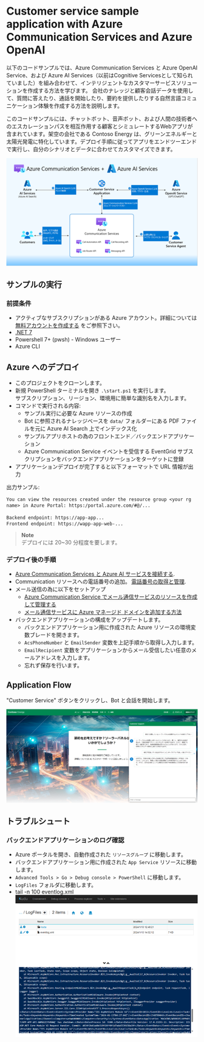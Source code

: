 # Customer service sample application with Azure Communication Services and Azure OpenAI

以下のコードサンプルでは、Azure Communication Services と Azure OpenAI Service、および Azure AI Services（以前はCognitive Servicesとして知られていました）を組み合わせて、インテリジェントなカスタマーサービスソリューションを作成する方法を学びます。 会社のナレッジと顧客会話データを使用して、質問に答えたり、通話を開始したり、要約を提供したりする自然言語コミュニケーション体験を作成する方法を説明します。

このコードサンプルには、チャットボット、音声ボット、および人間の技術者へのエスカレーションパスを相互作用する顧客とシミュレートするWebアプリが含まれています。架空の会社である Contoso Energy は、グリーンエネルギーと太陽光発電に特化しています。デプロイ手順に従ってアプリをエンドツーエンドで実行し、自分のシナリオとデータに合わせてカスタマイズできます。

![Architecture diagram](docs/architecture-diagram.png)

## サンプルの実行

### 前提条件
- アクティブなサブスクリプションがある Azure アカウント。詳細については [無料アカウントを作成する](https://aka.ms/Mech-Azureaccount) をご参照下さい。
- [.NET 7](https://dotnet.microsoft.com/download)
- Powershell 7+ (pwsh) - Windows ユーザー
- Azure CLI

## Azure へのデプロイ
- このプロジェクトをクローンします。
- 新規 PowerShell ターミナルを開き `.\start.ps1` を実行します。
    <br />サブスクリプション、リージョン、環境用に簡単な識別名を入力します。
- コマンドで実行される内容:
   - サンプル実行に必要な Azure リソースの作成
   - Bot に参照されるナレッジベースを  `data/` フォルダーにある PDF ファイルを元に Azure AI Search 上でインデックス化
   - サンプルアプリホストの為のフロントエンド／バックエンドアプリケーション
   - Azure Communication Service イベントを受信する EventGrid サブスクリプションをバックエンドアプリケーションをターゲットに登録
- アプリケーションデプロイが完了すると以下フォーマットで URL 情報が出力

出力サンプル:
```
You can view the resources created under the resource group <your rg name> in Azure Portal: https:/portal.azure.com/#@/...

Backend endpoint: https://app-app... 
Frontend endpoint: https://wapp-app-web-...
```
> **Note**<br >
> デプロイには 20~30 分程度を要します。

### デプロイ後の手順
- [Azure Communication Services と Azure AI サービスを接続する](https://learn.microsoft.com/ja-jp/azure/communication-services/concepts/call-automation/azure-communication-services-azure-cognitive-services-integration).
- Communication リソースへの電話番号の追加。 [電話番号の取得と管理](https://learn.microsoft.com/ja-jp/azure/communication-services/quickstarts/telephony/get-phone-number?tabs=windows&pivots=platform-azp).
- メール送信の為に以下をセットアップ
    - [Azure Communication Service でメール通信サービスのリソースを作成して管理する](https://learn.microsoft.com/ja-jp/azure/communication-services/quickstarts/email/create-email-communication-resource)
    - [メール通信サービスに Azure マネージド ドメインを追加する方法](https://learn.microsoft.com/ja-jp/azure/communication-services/quickstarts/email/add-azure-managed-domains) 
- バックエンドアプリケーションの構成をアップデートします。
   - バックエンドアプリケーション用に作成された Azure リソースの環境変数ブレードを開きます。
   - `AcsPhoneNumber` と `EmailSender` 変数を上記手順から取得し入力します。
   - `EmailRecipient` 変数をアプリケーションからメール受信したい任意のメールアドレスを入力します。
   - 忘れず保存を行います。
  
## Application Flow
"Customer Service" ボタンをクリックし、Bot と会話を開始します。

![customer_start_view](docs/customer_start_view.png)

## トラブルシュート
### バックエンドアプリケーションのログ確認
- Azure ポータルを開き、自動作成された `リソースグループ` に移動します。
- バックエンドアプリケーション用に作成された `App Service` リソースに移動します。
- `Advanced Tools > Go > Debug console > PowerShell` に移動します。
- `LogFiles` フォルダに移動します。
- tail -n 100 eventlog.xml
![kudo_logs](docs/kudo_logs.png)